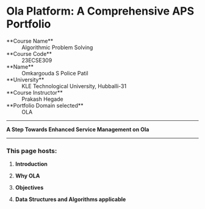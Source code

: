 # Ola Platform: A Comprehensive APS Portfolio

<dl>
<dt>**Course Name**</dt>
<dd>Algorithmic Problem Solving</dd>
<dt>**Course Code**</dt>
<dd>23ECSE309</dd>
<dt>**Name**</dt>
<dd>Omkargouda S Police Patil</dd>
<dt>**University**</dt>
<dd>KLE Technological University, Hubballi-31</dd>
<dt>**Course Instructor**</dt>
<dd>Prakash Hegade</dd>
<dt>**Portfolio Domain selected**</dt>
<dd>OLA</dd>
</dl>

* * *
**A Step Towards Enhanced Service Management on Ola**
* * *

### This page hosts:

1. **Introduction**

2. **Why OLA**

3. **Objectives**

4. **Data Structures and Algorithms applicable**
